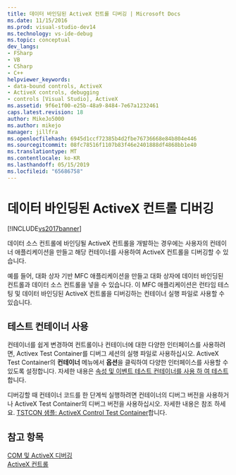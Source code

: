 ```yaml
---
title: 데이터 바인딩된 ActiveX 컨트롤 디버깅 | Microsoft Docs
ms.date: 11/15/2016
ms.prod: visual-studio-dev14
ms.technology: vs-ide-debug
ms.topic: conceptual
dev_langs:
- FSharp
- VB
- CSharp
- C++
helpviewer_keywords:
- data-bound controls, ActiveX
- ActiveX controls, debugging
- controls [Visual Studio], ActiveX
ms.assetid: 9f6e1f00-e25b-48a9-8484-7e67a1232461
caps.latest.revision: 18
author: MikeJo5000
ms.author: mikejo
manager: jillfra
ms.openlocfilehash: 6945d1ccf72385b4d2fbe76736668e84b804e446
ms.sourcegitcommit: 08fc78516f1107b83f46e2401888df4868bb1e40
ms.translationtype: MT
ms.contentlocale: ko-KR
ms.lasthandoff: 05/15/2019
ms.locfileid: "65686758"
---
```

# <a name="debugging-a-data-bound-activex-control"></a>데이터 바인딩된 ActiveX 컨트롤 디버깅
[!INCLUDE[vs2017banner](../includes/vs2017banner.md)]

데이터 소스 컨트롤에 바인딩될 ActiveX 컨트롤을 개발하는 경우에는 사용자의 컨테이너 애플리케이션을 만들고 해당 컨테이너를 사용하여 ActiveX 컨트롤을 디버깅할 수 있습니다.  
  
 예를 들어, 대화 상자 기반 MFC 애플리케이션을 만들고 대화 상자에 데이터 바인딩된 컨트롤과 데이터 소스 컨트롤을 넣을 수 있습니다. 이 MFC 애플리케이션은 런타임 테스팅 및 데이터 바인딩된 ActiveX 컨트롤을 디버깅하는 컨테이너 실행 파일로 사용할 수 있습니다.  
  
## <a name="using-the-test-container"></a>테스트 컨테이너 사용  
 컨테이너를 쉽게 변경하여 컨트롤이나 컨테이너에 대한 다양한 인터페이스를 사용하려면, Activex Test Container를 디버그 세션의 실행 파일로 사용하십시오. ActiveX Test Container의 **컨테이너** 메뉴에서 **옵션**을 클릭하여 다양한 인터페이스를 사용할 수 있도록 설정합니다. 자세한 내용은 [속성 및 이벤트 테스트 컨테이너를 사용 하 여 테스트](https://msdn.microsoft.com/library/626867cf-fe53-4c30-8973-55bb93ef3917)합니다.  
  
 디버깅할 때 컨테이너 코드를 한 단계씩 실행하려면 컨테이너의 디버그 버전을 사용하거나 ActiveX Test Container의 디버그 버전을 사용하십시오. 자세한 내용은 참조 하세요. [TSTCON 샘플: ActiveX Control Test Container](https://msdn.microsoft.com/72fa40ef-27d3-400c-813f-10b03236e600)합니다.  
  
## <a name="see-also"></a>참고 항목  
 [COM 및 ActiveX 디버깅](../debugger/com-and-activex-debugging.md)   
 [ActiveX 컨트롤](https://msdn.microsoft.com/library/52aaec4d-3889-402e-b57d-758078f8ac57)
